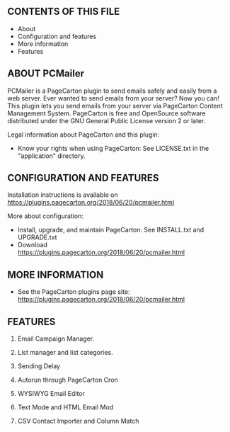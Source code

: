 CONTENTS OF THIS FILE
---------------------

 * About
 * Configuration and features
 * More information
 * Features

ABOUT PCMailer
------------
PCMailer is a PageCarton plugin to send emails safely and easily from a web server. Ever wanted to send emails from your server? Now you can! This plugin lets you send emails from your server via PageCarton Content Management System. 
PageCarton is free and OpenSource software distributed under the GNU General Public License version 2 or later.

Legal information about PageCarton and this plugin:
 * Know your rights when using PageCarton:
   See LICENSE.txt in the "application" directory.  

   
   
   
CONFIGURATION AND FEATURES
--------------------------

Installation instructions is available on https://plugins.pagecarton.org/2018/06/20/pcmailer.html

More about configuration:
 * Install, upgrade, and maintain PageCarton:
   See INSTALL.txt and UPGRADE.txt
 * Download  
   https://plugins.pagecarton.org/2018/06/20/pcmailer.html


MORE INFORMATION
----------------

 * See the PageCarton plugins page site:
   https://plugins.pagecarton.org/2018/06/20/pcmailer.html


FEATURES
------------

1. Email Campaign Manager.

2. List manager and list categories.

3. Sending Delay

4. Autorun through PageCarton Cron

5. WYSIWYG Email Editor

6. Text Mode and HTML Email Mod

7. CSV Contact Importer and Column Match